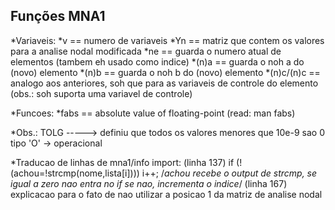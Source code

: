 ## Funções MNA1
*Variaveis:
	*v == numero de variaveis
	*Yn == matriz que contem os valores para a analise nodal modificada
	*ne == guarda o numero atual de elementos (tambem eh usado como indice)
	*(n)a == guarda o noh a do (novo) elemento
	*(n)b == guarda o noh b do (novo) elemento
	*(n)c/(n)c == analogo aos anteriores, soh que para as variaveis de controle do elemento (obs.: soh suporta uma variavel de controle)

*Funcoes:
	*fabs == absolute value of floating-point (read: man fabs)

*Obs.:
	TOLG -----> definiu que todos os valores menores que 10e-9 sao 0
	tipo 'O' -> operacional

*Traducao de linhas de mna1/info import:
	(linha 137)
		if (!(achou=!strcmp(nome,lista[i]))) i++;
		/*achou recebe o output de strcmp, se igual a zero nao entra no if
		se nao, incrementa o indice*/
	(linha 167) explicacao para o fato de nao utilizar a posicao 1 da matriz
	de analise nodal
	
